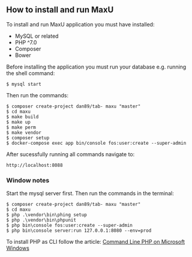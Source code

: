 ## How to install and run MaxU

To install and run MaxU application you must have installed:

- MySQL or related
- PHP ^7.0
- Composer
- Bower

Before installing the application you must run your database e.g. running the shell command:

```shell
$ mysql start
```

Then run the commands:

```shell
$ composer create-project dan89/tab- maxu "master"
$ cd maxu
$ make build
$ make up
$ make perm
$ make vendor
$ composer setup
$ docker-compose exec app bin/console fos:user:create --super-admin
```

After sucessfully running all commands navigate to:

```
http://localhost:8088
```

### Window notes

Start the mysql server first. Then run the commands in the terminal:

```shell
$ composer create-project dan89/tab- maxu "master"
$ cd maxu
$ php .\vendor\bin\phing setup
$ php .\vendor\bin\phpunit
$ php bin\console fos:user:create --super-admin
$ php bin\console server:run 127.0.0.1:8080 --env=prod
```


To install PHP as CLI follow the article:
[Command Line PHP on Microsoft Windows](http://php.net/manual/pl/install.windows.commandline.php)
